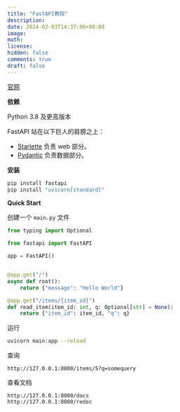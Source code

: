 ```yaml
---
title: "FastAPI教程"
description: 
date: 2024-02-03T14:37:00+08:00
image: 
math: 
license: 
hidden: false
comments: true
draft: false
---
```






[官网](https://fastapi.tiangolo.com/zh/)



**依赖**

Python 3.8 及更高版本

FastAPI 站在以下巨人的肩膀之上：

- [Starlette](https://www.starlette.io/) 负责 web 部分。
- [Pydantic](https://pydantic-docs.helpmanual.io/) 负责数据部分。



**安装**

```bash
pip install fastapi
pip install "uvicorn[standard]"
```



**Quick Start**

创建一个 `main.py` 文件

```python
from typing import Optional

from fastapi import FastAPI

app = FastAPI()


@app.get("/")
async def root():
    return {"message": "Hello World"}

@app.get("/items/{item_id}")
def read_item(item_id: int, q: Optional[str] = None):
    return {"item_id": item_id, "q": q}
```

运行

```bash
uvicorn main:app --reload
```

查询

```http
http://127.0.0.1:8000/items/5?q=somequery
```

查看文档

```http
http://127.0.0.1:8000/docs
http://127.0.0.1:8000/redoc
```

